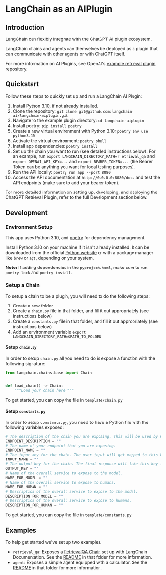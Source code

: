 # LangChain as an AIPlugin

## Introduction

LangChain can flexibly integrate with the ChatGPT AI plugin ecosystem.
 
LangChain chains and agents can themselves be deployed as a plugin that can communicate with other agents or with ChatGPT itself.

For more information on AI Plugins, see OpenAI's [example retrieval plugin](https://github.com/openai/chatgpt-retrieval-plugin/tree/main) repository.

## Quickstart

Follow these steps to quickly set up and run a LangChain AI Plugin:

1. Install Python 3.10, if not already installed.
2. Clone the repository: `git clone git@github.com:langchain-ai/langchain-aiplugin.git`
3. Navigate to the example plugin directory: `cd langchain-aiplugin`
4. Install poetry: `pip install poetry`
5. Create a new virtual environment with Python 3.10: `poetry env use python3.10`
6. Activate the virtual environment: `poetry shell`
7. Install app dependencies: `poetry install`
8. Set up the chain you want to run (see detailed instructions below). For an example, run `export LANGCHAIN_DIRECTORY_PATH=r
etrieval_qa` and `export OPENAI_API_KEY=...` and `export BEARER_TOKEN=...` (the Bearer Token can be anything you want for local testing purposes).
9. Run the API locally: `poetry run app --port 8080`
10. Access the API documentation at `http://0.0.0.0:8080/docs` and test the API endpoints (make sure to add your bearer token).

For more detailed information on setting up, developing, and deploying the ChatGPT Retrieval Plugin, refer to the full Development section below.

## Development

### Environment Setup

This app uses Python 3.10, and [poetry](https://python-poetry.org/) for dependency management.

Install Python 3.10 on your machine if it isn't already installed. It can be downloaded from the official [Python website](https://www.python.org/downloads/) or with a package manager like `brew` or `apt`, depending on your system.

**Note:** If adding dependencies in the `pyproject.toml`, make sure to run `poetry lock` and `poetry install`.

### Setup a Chain

To setup a chain to be a plugin, you will need to do the following steps:

1. Create a new folder
2. Create a `chain.py` file in that folder, and fill it out appropriately (see instructions below)
3. Create a `constants.py` file in that folder, and fill it out appropriately (see instructions below)
4. Add an environment variable `export LANGCHAIN_DIRECTORY_PATH=$PATH_TO_FOLDER`

#### Setup `chain.py`

In order to setup `chain.py` all you need to do is expose a function with the following signature:

```python
from langchain.chains.base import Chain


def load_chain() -> Chain:
    """Load your chain here."""
```

To get started, you can copy the file in `template/chain.py`

#### Setup `constants.py`

In order to setup `constants.py`, you need to have a Python file with the following variables exposed:

```python
# The description of the chain you are exposing. This will be used by ChatGPT to decide when to call it.
ENDPOINT_DESCRIPTION = ""
# The name of your endpoint that you are exposing.
ENDPOINT_NAME = ""
# The input key for the chain. The user input will get mapped to this key.
INPUT_NAME = ""
# The output key for the chain. The final response will take this key from the chain output.
OUTPUT_KEY = ""
# Name of the overall service to expose to the model.
NAME_FOR_MODEL = ""
# Name of the overall service to expose to humans.
NAME_FOR_HUMAN = ""
# Description of the overall service to expose to the model.
DESCRIPTION_FOR_MODEL = ""
# Description of the overall service to expose to humans.
DESCRIPTION_FOR_HUMAN = ""
```

To get started, you can copy the file in `template/constants.py`

## Examples

To help get started we've set up two examples.

- `retrieval_qa`: Exposes a [RetrievalQA Chain](https://python.langchain.com/en/latest/modules/chains/index_examples/vector_db_qa.html) set up with LangChain Documentation. See the [README](retrieval_qa/README.md) in that folder for more information.
- `agent`: Exposes a simple agent equipped with a calculator. See the [README](agent/README.md) in that folder for more information.

